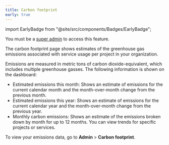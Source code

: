 ```yaml
---
title: Carbon footprint
early: true
---
```


import EarlyBadge from "@site/src/components/Badges/EarlyBadge";

You must be a [super admin](/docs/platform/howto/make-super-admin) to access this feature.

The carbon footprint page shows estimates of the greenhouse gas emissions associated with service usage per project in your organization.

Emissions are measured in metric tons of carbon dioxide-equivalent, which includes
multiple greenhouse gasses. The following information is shown on the dashboard:

- Estimated emissions this month: Shows an estimate of emissions for the current calendar
  month and the month-over-month change from the previous month.
- Estimated emissions this year: Shows an estimate of emissions for the current calendar
  year and the month-over-month change from the previous year.
- Monthly carbon emissions: Shows an estimate of the emissions broken down by month for
  up to 12 months. You can view trends for specific projects or services.

To view your emissions data, go to **Admin** > **Carbon footprint**.
